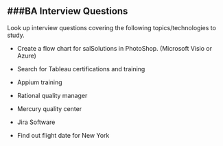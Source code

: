 ###BA Interview Questions
---
Look up interview questions covering the following topics/technologies to study. 

* Create a flow chart for salSolutions in PhotoShop. (Microsoft Visio or Azure)

* Search for Tableau certifications and training

* Appium training

* Rational quality manager

* Mercury quality center

* Jira Software

* Find out flight date for New York
